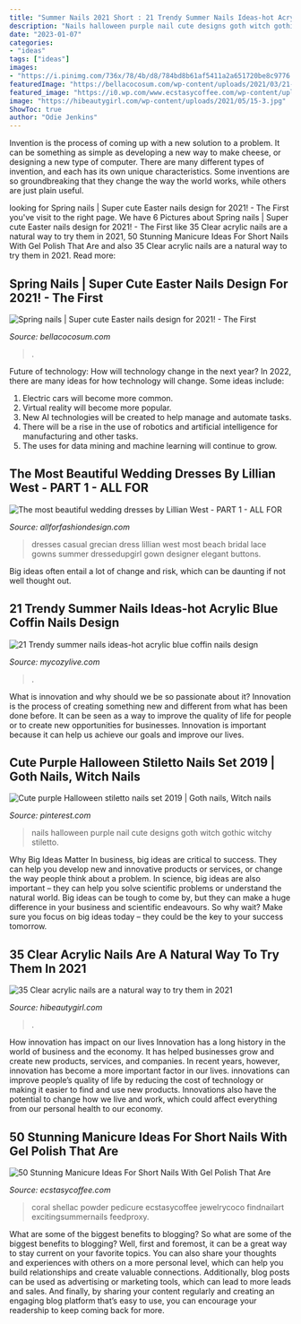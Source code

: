 ```yaml
---
title: "Summer Nails 2021 Short : 21 Trendy Summer Nails Ideas-hot Acrylic Blue Coffin Nails Design"
description: "Nails halloween purple nail cute designs goth witch gothic witchy stiletto"
date: "2023-01-07"
categories:
- "ideas"
tags: ["ideas"]
images:
- "https://i.pinimg.com/736x/78/4b/d8/784bd8b61af5411a2a651720be8c9776.jpg"
featuredImage: "https://bellacocosum.com/wp-content/uploads/2021/03/21-6.jpg"
featured_image: "https://i0.wp.com/www.ecstasycoffee.com/wp-content/uploads/2016/09/Very-cool-orange-coral-summer-nails.jpg?resize=564%2C759"
image: "https://hibeautygirl.com/wp-content/uploads/2021/05/15-3.jpg"
ShowToc: true
author: "Odie Jenkins"
---
```



Invention is the process of coming up with a new solution to a problem. It can be something as simple as developing a new way to make cheese, or designing a new type of computer. There are many different types of invention, and each has its own unique characteristics. Some inventions are so groundbreaking that they change the way the world works, while others are just plain useful.

	

		
looking for Spring nails | Super cute Easter nails design for 2021! - The First you've visit to the right page. We have 6 Pictures about Spring nails | Super cute Easter nails design for 2021! - The First like 35 Clear acrylic nails are a natural way to try them in 2021, 50 Stunning Manicure Ideas For Short Nails With Gel Polish That Are and also 35 Clear acrylic nails are a natural way to try them in 2021. Read more:
		
    
## Spring Nails | Super Cute Easter Nails Design For 2021! - The First

<img loading=lazy src="https://bellacocosum.com/wp-content/uploads/2021/03/21-6.jpg" onerror="this.onerror=null;this.src='https://tse2.mm.bing.net/th?id=OIP.kLBQrrU5al7GBclGhe9wbgHaLO&amp;pid=15.1';" alt="Spring nails | Super cute Easter nails design for 2021! - The First">

_Source: bellacocosum.com_

>. 

	

Future of technology: How will technology change in the next year?
In 2022, there are many ideas for how technology will change. Some ideas include:
1. Electric cars will become more common.
2. Virtual reality will become more popular. 
3. New AI technologies will be created to help manage and automate tasks. 
4. There will be a rise in the use of robotics and artificial intelligence for manufacturing and other tasks. 
5. The uses for data mining and machine learning will continue to grow.

    
## The Most Beautiful Wedding Dresses By Lillian West - PART 1 - ALL FOR

<img loading=lazy src="https://allforfashiondesign.com/wp-content/uploads/2014/04/rp-23.jpg" onerror="this.onerror=null;this.src='https://tse3.mm.bing.net/th?id=OIP.yA7EWOlgNMu08_gwFWFn9QHaLH&amp;pid=15.1';" alt="The most beautiful wedding dresses by Lillian West - PART 1 - ALL FOR">

_Source: allforfashiondesign.com_

>dresses casual grecian dress lillian west most beach bridal lace gowns summer dressedupgirl gown designer elegant buttons. 

	

Big ideas often entail a lot of change and risk, which can be daunting if not well thought out.

    
## 21 Trendy Summer Nails Ideas-hot Acrylic Blue Coffin Nails Design

<img loading=lazy src="https://mycozylive.com/wp-content/uploads/2020/07/14-1.png" onerror="this.onerror=null;this.src='https://tse1.mm.bing.net/th?id=OIP.zqLgrkc9ZZwor9eS5SO95QHaKA&amp;pid=15.1';" alt="21 Trendy summer nails ideas-hot acrylic blue coffin nails design">

_Source: mycozylive.com_

>. 

	

What is innovation and why should we be so passionate about it?
Innovation is the process of creating something new and different from what has been done before. It can be seen as a way to improve the quality of life for people or to create new opportunities for businesses. Innovation is important because it can help us achieve our goals and improve our lives.

    
## Cute Purple Halloween Stiletto Nails Set 2019 | Goth Nails, Witch Nails

<img loading=lazy src="https://i.pinimg.com/736x/78/4b/d8/784bd8b61af5411a2a651720be8c9776.jpg" onerror="this.onerror=null;this.src='https://tse4.mm.bing.net/th?id=OIP.jjnj1VfZPZ9CK8JDQASnVAHaJ4&amp;pid=15.1';" alt="Cute purple Halloween stiletto nails set 2019 | Goth nails, Witch nails">

_Source: pinterest.com_

>nails halloween purple nail cute designs goth witch gothic witchy stiletto. 

	

Why Big Ideas Matter
In business, big ideas are critical to success. They can help you develop new and innovative products or services, or change the way people think about a problem. In science, big ideas are also important – they can help you solve scientific problems or understand the natural world.
Big ideas can be tough to come by, but they can make a huge difference in your business and scientific endeavours. So why wait? Make sure you focus on big ideas today – they could be the key to your success tomorrow.

    
## 35 Clear Acrylic Nails Are A Natural Way To Try Them In 2021

<img loading=lazy src="https://hibeautygirl.com/wp-content/uploads/2021/05/15-3.jpg" onerror="this.onerror=null;this.src='https://tse2.mm.bing.net/th?id=OIP.UjkaUYG_yyKyspdzmkOTSwHaLH&amp;pid=15.1';" alt="35 Clear acrylic nails are a natural way to try them in 2021">

_Source: hibeautygirl.com_

>. 

	

How innovation has impact on our lives
Innovation has a long history in the world of business and the economy. It has helped businesses grow and create new products, services, and companies. In recent years, however, innovation has become a more important factor in our lives. innovations can improve people’s quality of life by reducing the cost of technology or making it easier to find and use new products. Innovations also have the potential to change how we live and work, which could affect everything from our personal health to our economy.

    
## 50 Stunning Manicure Ideas For Short Nails With Gel Polish That Are

<img loading=lazy src="https://i0.wp.com/www.ecstasycoffee.com/wp-content/uploads/2016/09/Very-cool-orange-coral-summer-nails.jpg?resize=564%2C759" onerror="this.onerror=null;this.src='https://tse2.mm.bing.net/th?id=OIP.d6gN0s87RznVvJ11IvKwwAHaJ9&amp;pid=15.1';" alt="50 Stunning Manicure Ideas For Short Nails With Gel Polish That Are">

_Source: ecstasycoffee.com_

>coral shellac powder pedicure ecstasycoffee jewelrycoco findnailart excitingsummernails feedproxy. 

	

What are some of the biggest benefits to blogging?
So what are some of the biggest benefits to blogging? Well, first and foremost, it can be a great way to stay current on your favorite topics. You can also share your thoughts and experiences with others on a more personal level, which can help you build relationships and create valuable connections. Additionally, blog posts can be used as advertising or marketing tools, which can lead to more leads and sales. And finally, by sharing your content regularly and creating an engaging blog platform that’s easy to use, you can encourage your readership to keep coming back for more.

